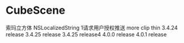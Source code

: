 # CubeScene
索玛立方体
        NSLocalizedString
1请求用户授权推送
more
clip thin
3.4.24 release
3.4.25 release
3.4.25 release4
4.0.0 release
4.0.1 release
